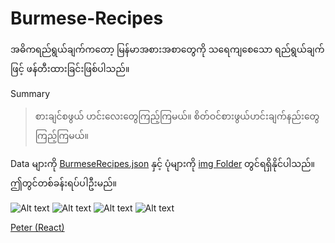 ﻿# Burmese-Recipes
အဓိကရည်ရွယ်ချက်ကတော့ မြန်မာအစားအစာတွေကို သရေကျစေသော ရည်ရွယ်ချက်ဖြင့် ဖန်တီးထားခြင်းဖြစ်ပါသည်။

Summary
>စားချင်စဖွယ် ဟင်းလေးတွေကြည့်ကြမယ်။ စိတ်ဝင်စားဖွယ်ဟင်းချက်နည်းတွေ ကြည့်ကြမယ်။

Data များကို [BurmeseRecipes.json](https://github.com/sannlynnhtun-coding/ArtGallery/blob/main/ArtGallery.json) နှင့် ပုံများကို [img Folder](https://github.com/sannlynnhtun-coding/ArtGallery/tree/main/art-gallery) တွင်ရရှိနိုင်ပါသည်။ ဤတွင်တစ်ခန်းရပ်ပါဦးမည်။

![Alt text](https://github.com/sannlynnhtun-coding/ArtGallery/blob/main/ArtGalleryFlow1.png)
![Alt text](https://github.com/sannlynnhtun-coding/ArtGallery/blob/main/ArtGalleryFlow1-2.png)
![Alt text](https://github.com/sannlynnhtun-coding/ArtGallery/blob/main/ArtGalleryFlow2.png)
![Alt text](https://github.com/sannlynnhtun-coding/ArtGallery/blob/main/ArtGalleryMindMap.png)

[Peter (React)](https://github.com/peterlianpi/artgallery)